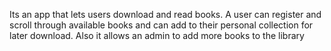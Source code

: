 Its an app that lets users download and read books. A user can register and scroll through available books and can add to their personal collection for later download. Also it allows an admin to add more books to the library

